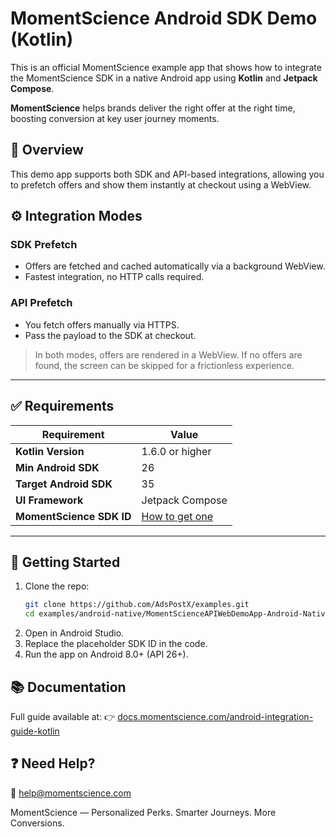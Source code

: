 # MomentScience Android SDK Demo (Kotlin)

This is an official MomentScience example app that shows how to integrate the MomentScience SDK in a native Android app using **Kotlin** and **Jetpack Compose**.

**MomentScience** helps brands deliver the right offer at the right time, boosting conversion at key user journey moments.


## 📖 Overview

This demo app supports both SDK and API-based integrations, allowing you to prefetch offers and show them instantly at checkout using a WebView.

## ⚙️ Integration Modes

### SDK Prefetch
- Offers are fetched and cached automatically via a background WebView.
- Fastest integration, no HTTP calls required.

### API Prefetch
- You fetch offers manually via HTTPS.
- Pass the payload to the SDK at checkout.

> In both modes, offers are rendered in a WebView. If no offers are found, the screen can be skipped for a frictionless experience.

---

## ✅ Requirements

| Requirement              | Value                           |
|--------------------------|----------------------------------|
| **Kotlin Version**       | 1.6.0 or higher                  |
| **Min Android SDK**      | 26                               |
| **Target Android SDK**   | 35                               |
| **UI Framework**         | Jetpack Compose                  |
| **MomentScience SDK ID** | [How to get one](https://docs.momentscience.com/getting-your-sdk-id) |

---

## 🚀 Getting Started

1. Clone the repo:
   ```bash
   git clone https://github.com/AdsPostX/examples.git
   cd examples/android-native/MomentScienceAPIWebDemoApp-Android-Native
2. Open in Android Studio.
3. Replace the placeholder SDK ID in the code.
4. Run the app on Android 8.0+ (API 26+).

## 📚 Documentation

Full guide available at:
👉 [docs.momentscience.com/android-integration-guide-kotlin](https://docs.momentscience.com/android-integration-guide-kotlin)

## ❓ Need Help?

📧 help@momentscience.com

MomentScience — Personalized Perks. Smarter Journeys. More Conversions.

